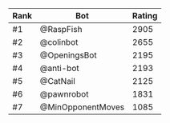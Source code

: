 Rank|Bot|Rating
---|---|---
#1|@RaspFish|2905
#2|@colinbot|2655
#3|@OpeningsBot|2195
#4|@anti-bot|2193
#5|@CatNail|2125
#6|@pawnrobot|1831
#7|@MinOpponentMoves|1085
